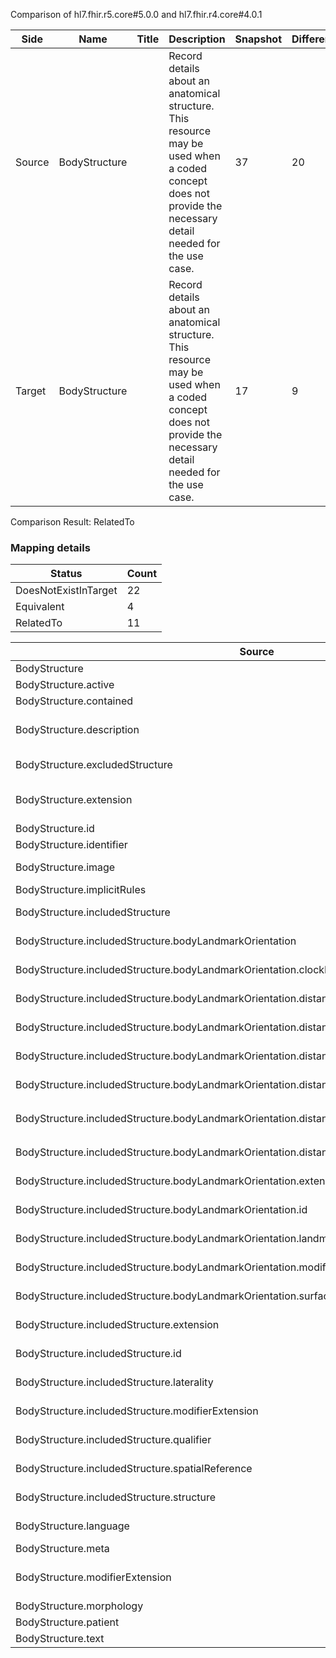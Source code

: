 Comparison of hl7.fhir.r5.core#5.0.0 and hl7.fhir.r4.core#4.0.1

| Side | Name | Title | Description | Snapshot | Differential |
| --- | --- | --- | --- | --- | --- |
| Source | BodyStructure |  | Record details about an anatomical structure.  This resource may be used when a coded concept does not provide the necessary detail needed for the use case. | 37 | 20 |
| Target | BodyStructure |  | Record details about an anatomical structure.  This resource may be used when a coded concept does not provide the necessary detail needed for the use case. | 17 | 9 |


Comparison Result: RelatedTo


### Mapping details

| Status | Count |
| ------ | ----- |
DoesNotExistInTarget | 22 |
Equivalent | 4 |
RelatedTo | 11 |


| Source | Target | Status | Message |
| ------ | ------ | ------ | ------- |
| BodyStructure | BodyStructure | Equivalent | R5 `BodyStructure` maps as Equivalent to R4 `BodyStructure` |
| BodyStructure.active | BodyStructure.active | Equivalent | R5 `BodyStructure.active` maps as Equivalent to R4 `BodyStructure.active` |
| BodyStructure.contained | BodyStructure.contained | Equivalent | R5 `BodyStructure.contained` maps as Equivalent to R4 `BodyStructure.contained` |
| BodyStructure.description | BodyStructure.description | SourceIsBroaderThanTarget | R5 `BodyStructure.description` maps as SourceIsBroaderThanTarget to R4 `BodyStructure.description` - description has change due to type change: R5 description markdown has no equivalent or mapped type in R4 description |
| BodyStructure.excludedStructure | - | DoesNotExistInTarget | R5 `BodyStructure.excludedStructure` does not appear in the target and has no mapping for `BodyStructure`. |
| BodyStructure.extension | BodyStructure.extension | SourceIsBroaderThanTarget | R5 `BodyStructure.extension` maps as SourceIsBroaderThanTarget to R4 `BodyStructure.extension` - extension has change due to type change: R5 `extension` `Extension` maps as SourceIsBroaderThanTarget for R4 `extension` |
| BodyStructure.id | BodyStructure.id | Equivalent | R5 `BodyStructure.id` maps as Equivalent to R4 `BodyStructure.id` |
| BodyStructure.identifier | BodyStructure.identifier | Equivalent | R5 `BodyStructure.identifier` maps as Equivalent to R4 `BodyStructure.identifier` |
| BodyStructure.image | BodyStructure.image | RelatedTo | R5 `BodyStructure.image` maps as RelatedTo to R4 `BodyStructure.image` - image has change due to type change: R5 `image` `Attachment` maps as RelatedTo for R4 `image` |
| BodyStructure.implicitRules | BodyStructure.implicitRules | Equivalent | R5 `BodyStructure.implicitRules` maps as Equivalent to R4 `BodyStructure.implicitRules` |
| BodyStructure.includedStructure | - | DoesNotExistInTarget | R5 `BodyStructure.includedStructure` does not appear in the target and has no mapping for `BodyStructure`. |
| BodyStructure.includedStructure.bodyLandmarkOrientation | - | DoesNotExistInTarget | R5 `BodyStructure.includedStructure.bodyLandmarkOrientation` does not appear in the target and has no mapping for `BodyStructure`. |
| BodyStructure.includedStructure.bodyLandmarkOrientation.clockFacePosition | - | DoesNotExistInTarget | R5 `BodyStructure.includedStructure.bodyLandmarkOrientation.clockFacePosition` does not appear in the target and has no mapping for `BodyStructure`. |
| BodyStructure.includedStructure.bodyLandmarkOrientation.distanceFromLandmark | - | DoesNotExistInTarget | R5 `BodyStructure.includedStructure.bodyLandmarkOrientation.distanceFromLandmark` does not appear in the target and has no mapping for `BodyStructure`. |
| BodyStructure.includedStructure.bodyLandmarkOrientation.distanceFromLandmark.device | - | DoesNotExistInTarget | R5 `BodyStructure.includedStructure.bodyLandmarkOrientation.distanceFromLandmark.device` does not appear in the target and has no mapping for `BodyStructure`. |
| BodyStructure.includedStructure.bodyLandmarkOrientation.distanceFromLandmark.extension | - | DoesNotExistInTarget | R5 `BodyStructure.includedStructure.bodyLandmarkOrientation.distanceFromLandmark.extension` does not appear in the target and has no mapping for `BodyStructure`. |
| BodyStructure.includedStructure.bodyLandmarkOrientation.distanceFromLandmark.id | - | DoesNotExistInTarget | R5 `BodyStructure.includedStructure.bodyLandmarkOrientation.distanceFromLandmark.id` does not appear in the target and has no mapping for `BodyStructure`. |
| BodyStructure.includedStructure.bodyLandmarkOrientation.distanceFromLandmark.modifierExtension | - | DoesNotExistInTarget | R5 `BodyStructure.includedStructure.bodyLandmarkOrientation.distanceFromLandmark.modifierExtension` does not appear in the target and has no mapping for `BodyStructure`. |
| BodyStructure.includedStructure.bodyLandmarkOrientation.distanceFromLandmark.value | - | DoesNotExistInTarget | R5 `BodyStructure.includedStructure.bodyLandmarkOrientation.distanceFromLandmark.value` does not appear in the target and has no mapping for `BodyStructure`. |
| BodyStructure.includedStructure.bodyLandmarkOrientation.extension | - | DoesNotExistInTarget | R5 `BodyStructure.includedStructure.bodyLandmarkOrientation.extension` does not appear in the target and has no mapping for `BodyStructure`. |
| BodyStructure.includedStructure.bodyLandmarkOrientation.id | - | DoesNotExistInTarget | R5 `BodyStructure.includedStructure.bodyLandmarkOrientation.id` does not appear in the target and has no mapping for `BodyStructure`. |
| BodyStructure.includedStructure.bodyLandmarkOrientation.landmarkDescription | - | DoesNotExistInTarget | R5 `BodyStructure.includedStructure.bodyLandmarkOrientation.landmarkDescription` does not appear in the target and has no mapping for `BodyStructure`. |
| BodyStructure.includedStructure.bodyLandmarkOrientation.modifierExtension | - | DoesNotExistInTarget | R5 `BodyStructure.includedStructure.bodyLandmarkOrientation.modifierExtension` does not appear in the target and has no mapping for `BodyStructure`. |
| BodyStructure.includedStructure.bodyLandmarkOrientation.surfaceOrientation | - | DoesNotExistInTarget | R5 `BodyStructure.includedStructure.bodyLandmarkOrientation.surfaceOrientation` does not appear in the target and has no mapping for `BodyStructure`. |
| BodyStructure.includedStructure.extension | - | DoesNotExistInTarget | R5 `BodyStructure.includedStructure.extension` does not appear in the target and has no mapping for `BodyStructure`. |
| BodyStructure.includedStructure.id | - | DoesNotExistInTarget | R5 `BodyStructure.includedStructure.id` does not appear in the target and has no mapping for `BodyStructure`. |
| BodyStructure.includedStructure.laterality | - | DoesNotExistInTarget | R5 `BodyStructure.includedStructure.laterality` does not appear in the target and has no mapping for `BodyStructure`. |
| BodyStructure.includedStructure.modifierExtension | - | DoesNotExistInTarget | R5 `BodyStructure.includedStructure.modifierExtension` does not appear in the target and has no mapping for `BodyStructure`. |
| BodyStructure.includedStructure.qualifier | - | DoesNotExistInTarget | R5 `BodyStructure.includedStructure.qualifier` does not appear in the target and has no mapping for `BodyStructure`. |
| BodyStructure.includedStructure.spatialReference | - | DoesNotExistInTarget | R5 `BodyStructure.includedStructure.spatialReference` does not appear in the target and has no mapping for `BodyStructure`. |
| BodyStructure.includedStructure.structure | - | DoesNotExistInTarget | R5 `BodyStructure.includedStructure.structure` does not appear in the target and has no mapping for `BodyStructure`. |
| BodyStructure.language | BodyStructure.language | RelatedTo | R5 `BodyStructure.language` maps as RelatedTo to R4 `BodyStructure.language` - language changed the binding strength from Required to Preferred |
| BodyStructure.meta | BodyStructure.meta | Equivalent | R5 `BodyStructure.meta` maps as Equivalent to R4 `BodyStructure.meta` |
| BodyStructure.modifierExtension | BodyStructure.modifierExtension | SourceIsBroaderThanTarget | R5 `BodyStructure.modifierExtension` maps as SourceIsBroaderThanTarget to R4 `BodyStructure.modifierExtension` - modifierExtension has change due to type change: R5 `modifierExtension` `Extension` maps as SourceIsBroaderThanTarget for R4 `modifierExtension` |
| BodyStructure.morphology | BodyStructure.morphology | Equivalent | R5 `BodyStructure.morphology` maps as Equivalent to R4 `BodyStructure.morphology` |
| BodyStructure.patient | BodyStructure.patient | Equivalent | R5 `BodyStructure.patient` maps as Equivalent to R4 `BodyStructure.patient` |
| BodyStructure.text | BodyStructure.text | Equivalent | R5 `BodyStructure.text` maps as Equivalent to R4 `BodyStructure.text` |

